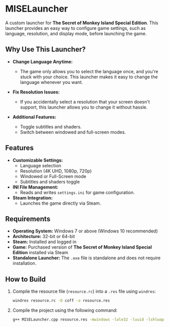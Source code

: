 # MISELauncher

A custom launcher for **The Secret of Monkey Island Special Edition**. This launcher provides an easy way to configure game settings, such as language, resolution, and display mode, before launching the game.

## Why Use This Launcher?

- **Change Language Anytime:**
  - The game only allows you to select the language once, and you're stuck with your choice. This launcher makes it easy to change the language whenever you want.
  
- **Fix Resolution Issues:**
  - If you accidentally select a resolution that your screen doesn't support, this launcher allows you to change it without hassle.

- **Additional Features:**
  - Toggle subtitles and shaders.
  - Switch between windowed and full-screen modes.

## Features

- **Customizable Settings:**
  - Language selection
  - Resolution (4K UHD, 1080p, 720p)
  - Windowed or Full-Screen mode
  - Subtitles and shaders toggle
- **INI File Management:**
  - Reads and writes `settings.ini` for game configuration.
- **Steam Integration:**
  - Launches the game directly via Steam.

## Requirements

- **Operating System:** Windows 7 or above (Windows 10 recommended)
- **Architecture:** 32-bit or 64-bit
- **Steam:** Installed and logged in
- **Game:** Purchased version of **The Secret of Monkey Island Special Edition** installed via Steam
- **Standalone Launcher:** The `.exe` file is standalone and does not require installation.

## How to Build

1. Compile the resource file (`resource.rc`) into a `.res` file using `windres`:
   ```bash
   windres resource.rc -O coff -o resource.res
   ```
2. Compile the project using the following command:
   ```bash
   g++ MISELauncher.cpp resource.res -mwindows -lole32 -luuid -lshlwapi -lshell32 -o MISELauncher.exe -static
   ```




